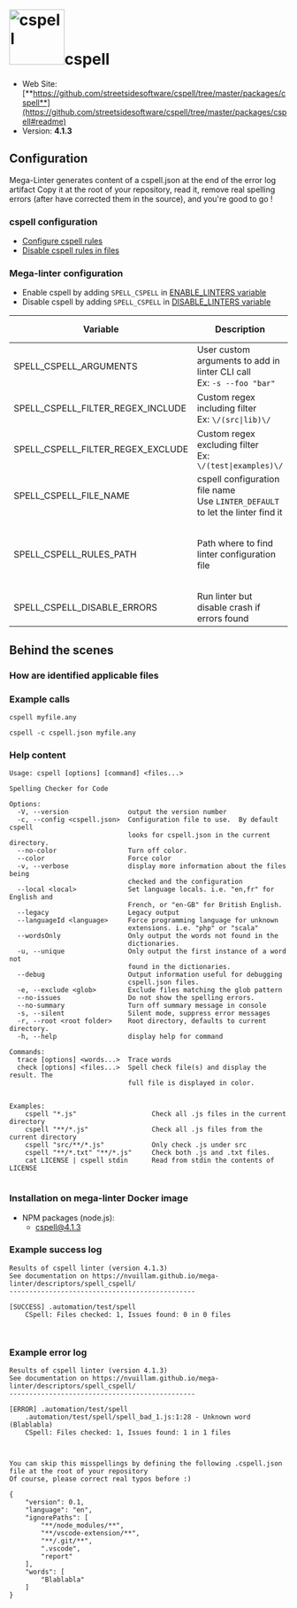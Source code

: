 <!-- markdownlint-disable MD033 MD041 -->
<!-- Generated by .automation/build.py, please do not update manually -->
# <a href="https://github.com/streetsidesoftware/cspell/tree/master/packages/cspell" target="blank" title="Visit linter Web Site"><img src="https://streetsidesoftware.gallerycdn.vsassets.io/extensions/streetsidesoftware/code-spell-checker/1.9.2/1601218033318/Microsoft.VisualStudio.Services.Icons.Default" alt="cspell" height="100px" class="megalinter-logo"></a>cspell

- Web Site: [**https://github.com/streetsidesoftware/cspell/tree/master/packages/cspell**](https://github.com/streetsidesoftware/cspell/tree/master/packages/cspell#readme)
- Version: **4.1.3**

## Configuration

Mega-Linter generates content of a cspell.json at the end of the error log artifact
Copy it at the root of your repository, read it, remove real spelling errors (after have corrected them in the source), and you're good to go !

### cspell configuration

- [Configure cspell rules](https://github.com/streetsidesoftware/cspell/tree/master/packages/cspell#customization)
- [Disable cspell rules in files](https://github.com/streetsidesoftware/cspell/tree/master/packages/cspell#enable--disable-checking-sections-of-code)

### Mega-linter configuration

- Enable cspell by adding `SPELL_CSPELL` in [ENABLE_LINTERS variable](../index.md#activation-and-deactivation)
- Disable cspell by adding `SPELL_CSPELL` in [DISABLE_LINTERS variable](../index.md#activation-and-deactivation)

| Variable | Description | Default value |
| ----------------- | -------------- | -------------- |
| SPELL_CSPELL_ARGUMENTS | User custom arguments to add in linter CLI call<br/>Ex: `-s --foo "bar"` |  |
| SPELL_CSPELL_FILTER_REGEX_INCLUDE | Custom regex including filter<br/>Ex: `\/(src\|lib)\/` | Include every file |
| SPELL_CSPELL_FILTER_REGEX_EXCLUDE | Custom regex excluding filter<br/>Ex: `\/(test\|examples)\/` | Exclude no file |
| SPELL_CSPELL_FILE_NAME | cspell configuration file name</br>Use `LINTER_DEFAULT` to let the linter find it | `cspell.json` |
| SPELL_CSPELL_RULES_PATH | Path where to find linter configuration file | Workspace folder, then Mega-Linter default rules |
| SPELL_CSPELL_DISABLE_ERRORS | Run linter but disable crash if errors found | `false` |

## Behind the scenes

### How are identified applicable files

<!-- /* cSpell:disable */ -->

### Example calls

```shell
cspell myfile.any
```

```shell
cspell -c cspell.json myfile.any
```


### Help content

```shell
Usage: cspell [options] [command] <files...>

Spelling Checker for Code

Options:
  -V, --version               output the version number
  -c, --config <cspell.json>  Configuration file to use.  By default cspell
                              looks for cspell.json in the current directory.
  --no-color                  Turn off color.
  --color                     Force color
  -v, --verbose               display more information about the files being
                              checked and the configuration
  --local <local>             Set language locals. i.e. "en,fr" for English and
                              French, or "en-GB" for British English.
  --legacy                    Legacy output
  --languageId <language>     Force programming language for unknown
                              extensions. i.e. "php" or "scala"
  --wordsOnly                 Only output the words not found in the
                              dictionaries.
  -u, --unique                Only output the first instance of a word not
                              found in the dictionaries.
  --debug                     Output information useful for debugging
                              cspell.json files.
  -e, --exclude <glob>        Exclude files matching the glob pattern
  --no-issues                 Do not show the spelling errors.
  --no-summary                Turn off summary message in console
  -s, --silent                Silent mode, suppress error messages
  -r, --root <root folder>    Root directory, defaults to current directory.
  -h, --help                  display help for command

Commands:
  trace [options] <words...>  Trace words
  check [options] <files...>  Spell check file(s) and display the result. The
                              full file is displayed in color.


Examples:
    cspell "*.js"                   Check all .js files in the current directory
    cspell "**/*.js"                Check all .js files from the current directory
    cspell "src/**/*.js"            Only check .js under src
    cspell "**/*.txt" "**/*.js"     Check both .js and .txt files.
    cat LICENSE | cspell stdin      Read from stdin the contents of LICENSE


```

### Installation on mega-linter Docker image

- NPM packages (node.js):
  - [cspell@4.1.3](https://www.npmjs.com/package/cspell)

### Example success log

```shell
Results of cspell linter (version 4.1.3)
See documentation on https://nvuillam.github.io/mega-linter/descriptors/spell_cspell/
-----------------------------------------------

[SUCCESS] .automation/test/spell
    CSpell: Files checked: 1, Issues found: 0 in 0 files
    


```

### Example error log

```shell
Results of cspell linter (version 4.1.3)
See documentation on https://nvuillam.github.io/mega-linter/descriptors/spell_cspell/
-----------------------------------------------

[ERROR] .automation/test/spell
    .automation/test/spell/spell_bad_1.js:1:28 - Unknown word (Blablabla)
    CSpell: Files checked: 1, Issues found: 1 in 1 files
    


You can skip this misspellings by defining the following .cspell.json file at the root of your repository
Of course, please correct real typos before :)

{
    "version": 0.1,
    "language": "en",
    "ignorePaths": [
        "**/node_modules/**",
        "**/vscode-extension/**",
        "**/.git/**",
        ".vscode",
        "report"
    ],
    "words": [
        "Blablabla"
    ]
}



```
